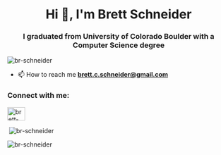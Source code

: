 <h1 align="center">Hi 👋, I'm Brett Schneider</h1>
<h3 align="center">I graduated from University of Colorado Boulder with a Computer Science degree</h3>

<p align="left"> <img src="https://komarev.com/ghpvc/?username=br-schneider&label=Profile%20views&color=0e75b6&style=flat" alt="br-schneider" /> </p>

- 📫 How to reach me **brett.c.schneider@gmail.com**

<h3 align="left">Connect with me:</h3>
<p align="left">
<a href="https://linkedin.com/in/brett-schneider-08247b123" target="blank"><img align="center" src="https://cdn.jsdelivr.net/npm/simple-icons@3.0.1/icons/linkedin.svg" alt="brett-schneider-08247b123" height="30" width="40" /></a>
</p>

<p>&nbsp;<img align="center" src="https://github-readme-stats.vercel.app/api?username=br-schneider&show_icons=true&locale=en" alt="br-schneider" /></p>

<p><img align="center" src="https://github-readme-streak-stats.herokuapp.com/?user=br-schneider&" alt="br-schneider" /></p>
